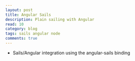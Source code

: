 ```yaml
---
layout: post
title: Angular Sails
description: Plain sailing with Angular
read: 10
category: blog
tags: sails angular node
comments: true
---
```


- Sails/Angular integration using the angular-sails binding